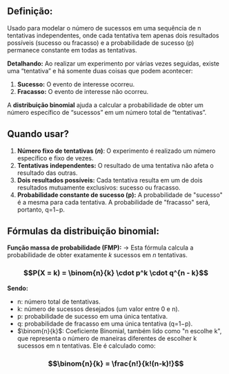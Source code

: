 
## Definição:

Usado para modelar o número de sucessos em uma sequência de n tentativas independentes, onde cada tentativa tem apenas dois resultados possíveis (sucesso ou fracasso) e a probabilidade de sucesso (p) permanece constante em todas as tentativas.

**Detalhando:** Ao realizar um experimento por várias vezes seguidas, existe uma “tentativa” e há somente duas coisas que podem acontecer:

1. **Sucesso:** O evento de interesse ocorreu.
2. **Fracasso:** O evento de interesse não ocorreu.

A **distribuição binomial** ajuda a calcular a probabilidade de obter um número específico de “sucessos” em um número total de “tentativas”.


## Quando usar?

1. **Número fixo de tentativas ($n$)**: O experimento é realizado um número específico e fixo de vezes.
2. **Tentativas independentes:** O resultado de uma tentativa não afeta o resultado das outras.
3. **Dois resultados possíveis:** Cada tentativa resulta em um de dois resultados mutuamente exclusivos: sucesso ou fracasso.
4. **Probabilidade constante de sucesso (p):** A probabilidade de "sucesso" é a mesma para cada tentativa. A probabilidade de "fracasso" será, portanto, q=1−p.

## Fórmulas da distribuição binomial:


**Função massa de probabilidade (FMP):**
→ Esta fórmula calcula a probabilidade de obter exatamente $k$ sucessos em $n$ tentativas.

### $$P(X = k) = \binom{n}{k} \cdot p^k \cdot q^{n - k}$$
**Sendo:**
- n: número total de tentativas.
- k: número de sucessos desejados (um valor entre 0 e n).
- p: probabilidade de sucesso em uma única tentativa.
- q: probabilidade de fracasso em uma única tentativa (q=1−p).
- $\binom{n}{k}$: Coeficiente Binomial, também lido como "n escolhe k", que representa o número de maneiras diferentes de escolher k sucessos em n tentativas. Ele é calculado como:


### $$\binom{n}{k} = \frac{n!}{k!(n-k)!}$$
